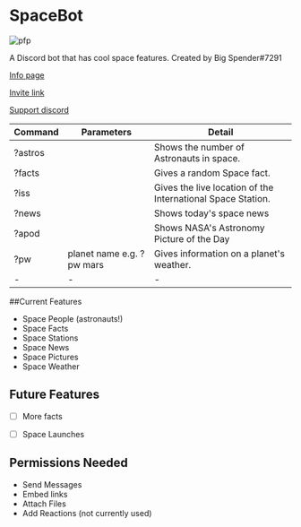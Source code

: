 # SpaceBot

![pfp](https://raw.githubusercontent.com/quackersian/space-bot/main/pfp.png)

A Discord bot that has cool space features.
Created by Big Spender#7291

[Info page](https://top.gg/bot/849246857309323284/)

[Invite link](https://discord.com/api/oauth2/authorize?client_id=849246857309323284&permissions=51264&scope=bot)

[Support discord](https://discord.gg/XnAGQSbMYM)

| Command | Parameters | Detail |
|-|-|-|
| ?astros | | Shows the number of Astronauts in space. |
| ?facts |  | Gives a random Space fact. |
| ?iss |  | Gives the live location of the International Space Station. |
| ?news | | Shows today's space news |
| ?apod | | Shows NASA's Astronomy Picture of the Day |
| ?pw | planet name e.g. ?pw mars | Gives information on a planet's weather. |
|-|-|-|

##Current Features
- Space People (astronauts!)
- Space Facts
- Space Stations
- Space News
- Space Pictures
- Space Weather 

## Future Features
- [ ] More facts
- [ ] Space Launches


## Permissions Needed
* Send Messages
* Embed links
* Attach Files
* Add Reactions (not currently used)

